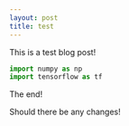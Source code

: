 ```yaml
---
layout: post
title: test
---
```

 
This is a test blog post!

```python
import numpy as np
import tensorflow as tf
```

The end!

Should there be any changes!
